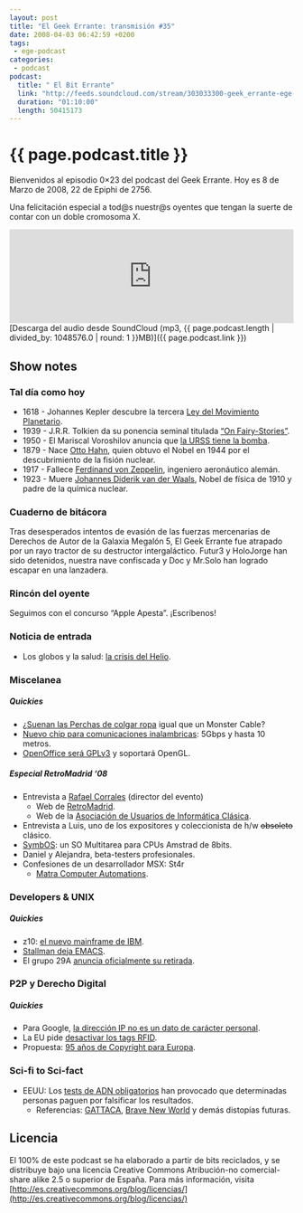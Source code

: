 ```yaml
---
layout: post
title: "El Geek Errante: transmisión #35"
date: 2008-04-03 06:42:59 +0200
tags:
 - ege-podcast
categories:
 - podcast
podcast:
  title: " El Bit Errante"
  link: "http://feeds.soundcloud.com/stream/303033300-geek_errante-ege-podcast-ep35.mp3"
  duration: "01:10:00"
  length: 50415173
---
```


# {{ page.podcast.title }}
Bienvenidos al episodio 0×23 del podcast del Geek Errante. Hoy es 8 de Marzo de 2008, 22 de Epiphi de 2756.

Una felicitación especial a tod@s nuestr@s oyentes que tengan la suerte de contar con un doble cromosoma X.

<iframe width="100%" height="166" scrolling="no" frameborder="no" src="https://w.soundcloud.com/player/?url=https%3A//api.soundcloud.com/tracks/303033300&amp;color=ff5500&amp;auto_play=false&amp;hide_related=false&amp;show_comments=true&amp;show_user=true&amp;show_reposts=false"></iframe>
[Descarga del audio desde SoundCloud (mp3, {{ page.podcast.length | divided_by: 1048576.0 | round: 1 }}MB)]({{ page.podcast.link }})

## Show notes

### Tal día como hoy
- 1618 - Johannes Kepler descubre la tercera [Ley del Movimiento Planetario](http://web.archive.org/web/20080910180310/http://csep10.phys.utk.edu/astr161/lect/history/kepler.html).
- 1939 - J.R.R. Tolkien da su ponencia seminal titulada [“On Fairy-Stories”](https://en.wikipedia.org/wiki/On_Fairy-Stories).
- 1950 - El Mariscal Voroshilov anuncia que [la URSS tiene la bomba](https://en.wikipedia.org/wiki/Soviet_atomic_bomb_project).
- 1879 - Nace [Otto Hahn](https://en.wikipedia.org/wiki/Otto_Hahn), quien obtuvo el Nobel en 1944 por el descubrimiento de la fisión nuclear.
- 1917 - Fallece [Ferdinand von Zeppelin](https://en.wikipedia.org/wiki/Ferdinand_von_Zeppelin), ingeniero aeronáutico alemán.
- 1923 - Muere [Johannes Diderik van der Waals](https://en.wikipedia.org/wiki/Johannes_Diderik_van_der_Waals), Nobel de física de 1910 y padre de la química nuclear.

### Cuaderno de bitácora
Tras desesperados intentos de evasión de las fuerzas mercenarias de Derechos de Autor de la Galaxia Megalón 5, El Geek Errante fue atrapado por un rayo tractor de su destructor intergaláctico. Futur3 y HoloJorge han sido detenidos, nuestra nave confiscada y Doc y Mr.Solo han logrado escapar en una lanzadera.

### Rincón del oyente
Seguimos con el concurso “Apple Apesta”. ¡Escríbenos!

### Noticia de entrada
- Los globos y la salud: [la crisis del Helio](http://www.theoildrum.com/node/3484).

### Miscelanea

##### Quickies
- ¿[Suenan las Perchas de colgar ropa](http://boingboing.net/2008/03/03/do-coat-hangers-soun.html) igual que un Monster Cable?
- [Nuevo chip para comunicaciones inalambricas](http://arstechnica.com/gadgets/2008/02/aussie-team-claims-5gbps-wireless-breakthrough/): 5Gbps y hasta 10 metros.
- [OpenOffice será GPLv3](http://web.archive.org/web/20080914103929/http://blogs.sun.com/webmink/entry/openoffice_org_goes_to_lgplv3) y soportará OpenGL.

##### Especial RetroMadrid ‘08
- Entrevista a [Rafael Corrales](https://twitter.com/MadriSX) (director del evento)
    - Web de [RetroMadrid](http://www.retromadrid.org/).
    - Web de la [Asociación de Usuarios de Informática Clásica](http://www.auic.es/).
- Entrevista a Luis, uno de los expositores y coleccionista de h/w ~~obsoleto~~ clásico.
- [SymbOS](http://www.symbos.de/): un SO Multitarea para CPUs Amstrad de 8bits.
- Daniel y Alejandra, beta-testers profesionales.
- Confesiones de un desarrollador MSX: St4r
    - [Matra Computer Automations](http://www.matranet.net/).

### Developers & UNIX

##### Quickies
- z10: [el nuevo mainframe de IBM](https://phys.org/news/2008-02-ibm-mainframe.html).
- [Stallman deja EMACS](https://developers.slashdot.org/story/08/02/23/1313229/rms-steps-down-as-emacs-maintainer).
- El grupo 29A [anuncia oficialmente su retirada](http://blog.hispasec.com/laboratorio/273.html).

### P2P y Derecho Digital

##### Quickies
- Para Google, [la dirección IP no es un dato de carácter personal](http://arstechnica.com/tech-policy/2008/02/google-no-black-and-white-regulation-of-ip-addresses/).
- La EU pide [desactivar los tags RFID](http://www.theregister.co.uk/2008/02/22/rfid_tags_deactivate_retailers/).
- Propuesta: [95 años de Copyright para Europa](https://entertainment.slashdot.org/story/08/02/14/1626228/eu-commissioner-proposes-95-year-copyright).

### Sci-fi to Sci-fact
- EEUU: Los [tests de ADN obligatorios](http://www.nytimes.com/2008/02/24/health/24dna.html) han provocado que determinadas personas paguen por falsificar los resultados.
    - Referencias: [GATTACA](http://www.imdb.com/title/tt0119177/), [Brave New World](https://www.huxley.net/) y demás distopías futuras.

## Licencia
El 100% de este podcast se ha elaborado a partir de bits reciclados, y se distribuye bajo una licencia Creative Commons Atribución-no comercial-share alike 2.5 o superior de España. Para más información, visita [http://es.creativecommons.org/blog/licencias/](http://es.creativecommons.org/blog/licencias/)

